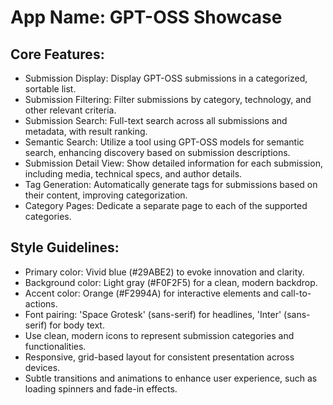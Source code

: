 # **App Name**: GPT-OSS Showcase

## Core Features:

- Submission Display: Display GPT-OSS submissions in a categorized, sortable list.
- Submission Filtering: Filter submissions by category, technology, and other relevant criteria.
- Submission Search: Full-text search across all submissions and metadata, with result ranking.
- Semantic Search: Utilize a tool using GPT-OSS models for semantic search, enhancing discovery based on submission descriptions.
- Submission Detail View: Show detailed information for each submission, including media, technical specs, and author details.
- Tag Generation: Automatically generate tags for submissions based on their content, improving categorization.
- Category Pages: Dedicate a separate page to each of the supported categories.

## Style Guidelines:

- Primary color: Vivid blue (#29ABE2) to evoke innovation and clarity.
- Background color: Light gray (#F0F2F5) for a clean, modern backdrop.
- Accent color: Orange (#F2994A) for interactive elements and call-to-actions.
- Font pairing: 'Space Grotesk' (sans-serif) for headlines, 'Inter' (sans-serif) for body text.
- Use clean, modern icons to represent submission categories and functionalities.
- Responsive, grid-based layout for consistent presentation across devices.
- Subtle transitions and animations to enhance user experience, such as loading spinners and fade-in effects.